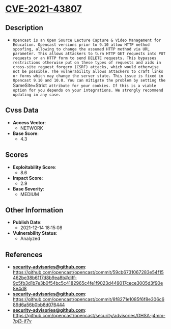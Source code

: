 
# [CVE-2021-43807](https://github.com/opencast/opencast/commit/59cb6731067283e54f15462be38b6117d8b9ea8b#diff-9c5fb3d1b7e3b0f54bc5c4182965c4fe1f9023d449017cece3005d3f90e8e4d8)

## Description

- `Opencast is an Open Source Lecture Capture & Video Management for Education. Opencast versions prior to 9.10 allow HTTP method spoofing, allowing to change the assumed HTTP method via URL parameter. This allows attackers to turn HTTP GET requests into PUT requests or an HTTP form to send DELETE requests. This bypasses restrictions otherwise put on these types of requests and aids in cross-site request forgery (CSRF) attacks, which would otherwise not be possible. The vulnerability allows attackers to craft links or forms which may change the server state. This issue is fixed in Opencast 9.10 and 10.0. You can mitigate the problem by setting the `SameSite=Strict` attribute for your cookies. If this is a viable option for you depends on your integrations. We strongly recommend updating in any case.`

## Cvss Data

- **Access Vector**:
  - NETWORK
- **Base Score**:
  - 4.3

## Scores

- **Exploitability Score**:
  - 8.6
- **Impact Score**:
  - 2.9
- **Base Severity**:
  - MEDIUM

## Other Information

- **Publish Date**:
  - 2021-12-14 18:15:08
- **Vulnerability Status**:
  - Analyzed

## References

- **security-advisories@github.com**: https://github.com/opencast/opencast/commit/59cb6731067283e54f15462be38b6117d8b9ea8b#diff-9c5fb3d1b7e3b0f54bc5c4182965c4fe1f9023d449017cece3005d3f90e8e4d8
- **security-advisories@github.com**: https://github.com/opencast/opencast/commit/8f8271e1085f6f8e306c689d6a56b0bb8d076444
- **security-advisories@github.com**: https://github.com/opencast/opencast/security/advisories/GHSA-j4mm-7pj3-jf7v
